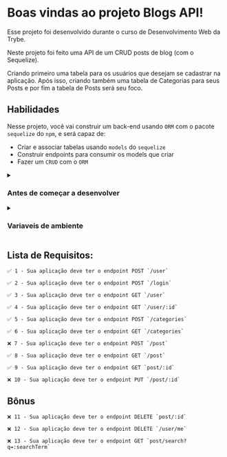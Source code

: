 # Boas vindas ao projeto Blogs API!

Esse projeto foi desenvolvido durante o curso de Desenvolvimento Web da Trybe.

Neste projeto foi feito uma API de um CRUD posts de blog (com o Sequelize).

Criando primeiro uma tabela para os usuários que desejam se cadastrar na aplicação. Após isso, criando também uma tabela de Categorias para seus Posts e por fim a tabela de Posts será seu foco.

## Habilidades 

Nesse projeto, você vai construir um back-end usando `ORM` com o pacote `sequelize` do `npm`, e será capaz de:
 - Criar e associar tabelas usando `models` do `sequelize`
 - Construir endpoints para consumir os models que criar 
 - Fazer um `CRUD` com o `ORM`

<details>
  <summary>
    <h3>
      Antes de começar a desenvolver
    </h3>
    </summary>

1. Clone o repositório
  * `git clone https://github.com/mabiiak/blogs-api.git`.
  * Entre na pasta do repositório que você acabou de clonar:
    * `cd blogs-api`

2. Instale as dependências
  * `npm install`

3. Crie uma branch a partir da branch `master`
  * Verifique que você está na branch `master`
    * Exemplo: `git branch`
  * Se não estiver, mude para a branch `master`
    * Exemplo: `git checkout master`
  * Agora crie uma branch à qual você vai submeter os `commits` do seu projeto
    * Você deve criar uma branch no seguinte formato: `nome-de-usuario-nome-do-projeto`
    * Exemplo: `git checkout -b nome-blogs-api`

4. Adicione as mudanças ao _stage_ do Git e faça um `commit`
  * Verifique que as mudanças ainda não estão no _stage_
  * Adicione o novo arquivo ao _stage_ do Git
      * Exemplo:
        * `git add .` (adicionando todas as mudanças - _que estavam em vermelho_ - ao stage do Git)
        * `git status` (deve aparecer listado o arquivo _joaozinho/README.md_ em verde)
  * Faça o `commit` inicial
      * Exemplo:
        * `git commit -m 'descrição commit'`
        * `git status`

5. Adicione a sua branch com o novo `commit` ao repositório remoto
  * Usando o exemplo anterior: `git push -u origin nome-blogs-api`

6. Crie um novo `Pull Request` _(PR)_
  * Vá até a página de _Pull Requests_ do [repositório no GitHub](https://github.com/mabiiak/blogs-api/pulls)
  * Clique no botão verde _"New pull request"_
  * Clique na caixa de seleção _"Compare"_ e escolha a sua branch **com atenção**
  * Clique no botão verde _"Create pull request"_
  * Adicione uma descrição para o _Pull Request_ e clique no botão verde _"Create pull request"_
  * Volte até a [página de _Pull Requests_ do repositório](https://github.com/mabiiak/blogs-api/pulls) e confira que o seu _Pull Request_ está criado

</details>

<details>
  <summary>
    <h3>
      Variaveis de ambiente
    </h3>
    </summary>

**Você irá precisar configurar as variáveis globais do MySQL.** Você pode usar esse [Conteúdo de variáveis de ambiente com NodeJS](https://blog.rocketseat.com.br/variaveis-ambiente-nodejs/) como referência.

**Faça essas configurações também para as variáveis de ambiente usadas nesses arquivo:**

`blogs-api/config/config.js`

```
module.exports = {
  development: {
    username: process.env.MYSQL_USER,
    password: process.env.MYSQL_PASSWORD,
    database: 'blogs_api',
    host: process.env.HOSTNAME,
    dialect: 'mysql',
  },
  test: {
    username: process.env.MYSQL_USER,
    password: process.env.MYSQL_PASSWORD,
    database: 'blogs_api',
    host: process.env.HOSTNAME,
    dialect: 'mysql',
  },
  production: {
    username: process.env.MYSQL_USER,
    password: process.env.MYSQL_PASSWORD,
    database: 'blogs_api',
    host: process.env.HOSTNAME,
    dialect: 'mysql',
  },
};
```

**(Neste arquivo é obrigatório deixar o nome do database como `"database": 'blogs_api'`)**

**É essencial usar essas 3 variáveis no arquivo acima:**

#### Variáveis:

`host: process.env.HOSTNAME`

`user: process.env.MYSQL_USER`

`password: process.env.MYSQL_PASSWORD`

**Com elas que iremos conseguir conectar ao banco do avaliador automático**

**⚠️ Variáveis de ambiente além das especificadas acima não são suportadas, pois não são esperadas pelo avaliador do projeto. ⚠️**

</details>

## Lista de Requisitos:

    ✅ 1 - Sua aplicação deve ter o endpoint POST `/user`

    ✅ 2 - Sua aplicação deve ter o endpoint POST `/login`

    ✅ 3 - Sua aplicação deve ter o endpoint GET `/user`

    ✅ 4 - Sua aplicação deve ter o endpoint GET `/user/:id`

    ✅ 5 - Sua aplicação deve ter o endpoint POST `/categories`

    ✅ 6 - Sua aplicação deve ter o endpoint GET `/categories`

    ❌ 7 - Sua aplicação deve ter o endpoint POST `/post`

    ✅ 8 - Sua aplicação deve ter o endpoint GET `/post`

    ✅ 9 - Sua aplicação deve ter o endpoint GET `post/:id`

    ❌ 10 - Sua aplicação deve ter o endpoint PUT `/post/:id`

## Bônus

    ❌ 11 - Sua aplicação deve ter o endpoint DELETE `post/:id`

    ❌ 12 - Sua aplicação deve ter o endpoint DELETE `/user/me`

    ❌ 13 - Sua aplicação deve ter o endpoint GET `post/search?q=:searchTerm`
